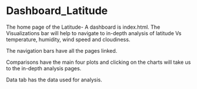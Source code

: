 # Dashboard_Latitude

The home page of the Latitude- A dashboard is index.html. The Visualizations bar will help to navigate to in-depth analysis of latitude Vs temperature, humidity, wind speed and cloudiness.

The navigation bars have all the pages linked.

Comparisons have the main four plots and clicking on the charts will take us to the in-depth analysis pages.

Data tab has the data used for analysis.


